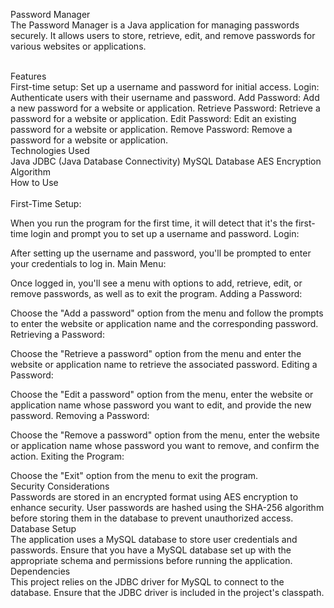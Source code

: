 Password Manager<br>
The Password Manager is a Java application for managing passwords securely. It allows users to store, retrieve, edit, and remove passwords for various websites or applications.

<br>Features<br>
First-time setup: Set up a username and password for initial access.
Login: Authenticate users with their username and password.
Add Password: Add a new password for a website or application.
Retrieve Password: Retrieve a password for a website or application.
Edit Password: Edit an existing password for a website or application.
Remove Password: Remove a password for a website or application.
<br>Technologies Used<br>
Java
JDBC (Java Database Connectivity)
MySQL Database
AES Encryption Algorithm
<br>How to Use<br>
<br>First-Time Setup:<br>

When you run the program for the first time, it will detect that it's the first-time login and prompt you to set up a username and password.
Login:

After setting up the username and password, you'll be prompted to enter your credentials to log in.
Main Menu:

Once logged in, you'll see a menu with options to add, retrieve, edit, or remove passwords, as well as to exit the program.
Adding a Password:

Choose the "Add a password" option from the menu and follow the prompts to enter the website or application name and the corresponding password.
Retrieving a Password:

Choose the "Retrieve a password" option from the menu and enter the website or application name to retrieve the associated password.
Editing a Password:

Choose the "Edit a password" option from the menu, enter the website or application name whose password you want to edit, and provide the new password.
Removing a Password:

Choose the "Remove a password" option from the menu, enter the website or application name whose password you want to remove, and confirm the action.
Exiting the Program:

Choose the "Exit" option from the menu to exit the program.
<br>Security Considerations<br>
Passwords are stored in an encrypted format using AES encryption to enhance security.
User passwords are hashed using the SHA-256 algorithm before storing them in the database to prevent unauthorized access.
<br>Database Setup<br>
The application uses a MySQL database to store user credentials and passwords.
Ensure that you have a MySQL database set up with the appropriate schema and permissions before running the application.
<br>Dependencies<br>
This project relies on the JDBC driver for MySQL to connect to the database. Ensure that the JDBC driver is included in the project's classpath.
